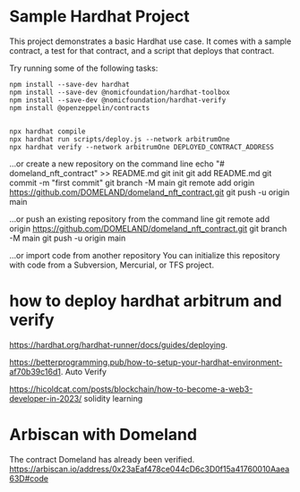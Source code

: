 # Sample Hardhat Project

This project demonstrates a basic Hardhat use case. It comes with a sample contract, a test for that contract, and a script that deploys that contract.

Try running some of the following tasks:

```shell
npm install --save-dev hardhat
npm install --save-dev @nomicfoundation/hardhat-toolbox
npm install --save-dev @nomicfoundation/hardhat-verify
npm install @openzeppelin/contracts
```


```shell

npx hardhat compile
npx hardhat run scripts/deploy.js --network arbitrumOne
npx hardhat verify --network arbitrumOne DEPLOYED_CONTRACT_ADDRESS

```


…or create a new repository on the command line
echo "# domeland_nft_contract" >> README.md
git init
git add README.md
git commit -m "first commit"
git branch -M main
git remote add origin https://github.com/DOMELAND/domeland_nft_contract.git
git push -u origin main

…or push an existing repository from the command line
git remote add origin https://github.com/DOMELAND/domeland_nft_contract.git
git branch -M main
git push -u origin main

…or import code from another repository
You can initialize this repository with code from a Subversion, Mercurial, or TFS project.


# how to deploy hardhat arbitrum and verify

https://hardhat.org/hardhat-runner/docs/guides/deploying.    


https://betterprogramming.pub/how-to-setup-your-hardhat-environment-af70b39c16d1.    Auto Verify


https://hicoldcat.com/posts/blockchain/how-to-become-a-web3-developer-in-2023/   solidity learning



# Arbiscan with Domeland

The contract Domeland has already been verified.
https://arbiscan.io/address/0x23aEaf478ce044cD6c3D0f15a41760010Aaea63D#code 